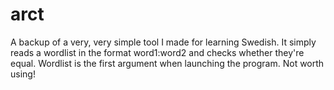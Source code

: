 # arct
A backup of a very, very simple tool I made for learning Swedish. It simply reads a wordlist in the format word1:word2 and checks whether they're equal. Wordlist is the first argument when launching the program. Not worth using!
